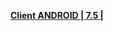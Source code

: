 **[Client ANDROID | 7.5 | ](https://bundle.bh3.com/ptpublic/rel/20240506104443_Eb7wY4fRoYiICW5J/CPS/20240430-053124-gf_android_ota-versions-v7_5-Crusade_of_Chasing_Shadows_gw.apk)**
